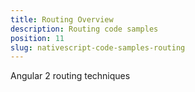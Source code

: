 ```yaml
---
title: Routing Overview
description: Routing code samples
position: 11
slug: nativescript-code-samples-routing
---
```

Angular 2 routing techniques